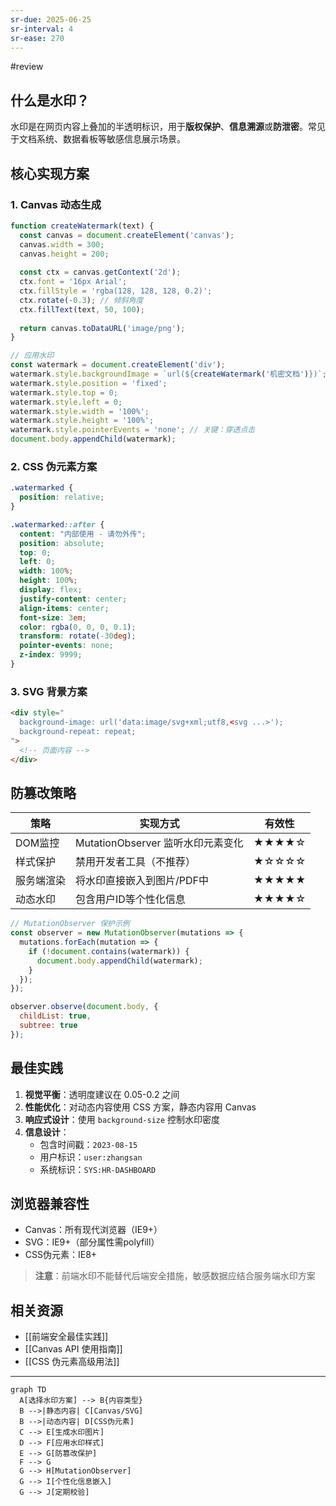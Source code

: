 ```yaml
---
sr-due: 2025-06-25
sr-interval: 4
sr-ease: 270
---
```


#review 

## 什么是水印？
水印是在网页内容上叠加的半透明标识，用于**版权保护**、**信息溯源**或**防泄密**。常见于文档系统、数据看板等敏感信息展示场景。

## 核心实现方案

### 1. Canvas 动态生成
```javascript
function createWatermark(text) {
  const canvas = document.createElement('canvas');
  canvas.width = 300;
  canvas.height = 200;
  
  const ctx = canvas.getContext('2d');
  ctx.font = '16px Arial';
  ctx.fillStyle = 'rgba(128, 128, 128, 0.2)';
  ctx.rotate(-0.3); // 倾斜角度
  ctx.fillText(text, 50, 100);
  
  return canvas.toDataURL('image/png');
}

// 应用水印
const watermark = document.createElement('div');
watermark.style.backgroundImage = `url(${createWatermark('机密文档')})`;
watermark.style.position = 'fixed';
watermark.style.top = 0;
watermark.style.left = 0;
watermark.style.width = '100%';
watermark.style.height = '100%';
watermark.style.pointerEvents = 'none'; // 关键：穿透点击
document.body.appendChild(watermark);
```

### 2. CSS 伪元素方案
```css
.watermarked {
  position: relative;
}

.watermarked::after {
  content: "内部使用 - 请勿外传";
  position: absolute;
  top: 0;
  left: 0;
  width: 100%;
  height: 100%;
  display: flex;
  justify-content: center;
  align-items: center;
  font-size: 3em;
  color: rgba(0, 0, 0, 0.1);
  transform: rotate(-30deg);
  pointer-events: none;
  z-index: 9999;
}
```

### 3. SVG 背景方案
```html
<div style="
  background-image: url('data:image/svg+xml;utf8,<svg ...>');
  background-repeat: repeat;
">
  <!-- 页面内容 -->
</div>
```

## 防篡改策略

| 策略 | 实现方式 | 有效性 |
|------|---------|--------|
| DOM监控 | MutationObserver 监听水印元素变化 | ★★★★☆ |
| 样式保护 | 禁用开发者工具（不推荐） | ★☆☆☆☆ |
| 服务端渲染 | 将水印直接嵌入到图片/PDF中 | ★★★★★ |
| 动态水印 | 包含用户ID等个性化信息 | ★★★★☆ |

```javascript
// MutationObserver 保护示例
const observer = new MutationObserver(mutations => {
  mutations.forEach(mutation => {
    if (!document.contains(watermark)) {
      document.body.appendChild(watermark);
    }
  });
});

observer.observe(document.body, {
  childList: true,
  subtree: true
});
```

## 最佳实践
1. **视觉平衡**：透明度建议在 0.05-0.2 之间
2. **性能优化**：对动态内容使用 CSS 方案，静态内容用 Canvas
3. **响应式设计**：使用 `background-size` 控制水印密度
4. **信息设计**：
   - 包含时间戳：`2023-08-15`
   - 用户标识：`user:zhangsan`
   - 系统标识：`SYS:HR-DASHBOARD`

## 浏览器兼容性
- Canvas：所有现代浏览器（IE9+）
- SVG：IE9+（部分属性需polyfill）
- CSS伪元素：IE8+

> **注意**：前端水印不能替代后端安全措施，敏感数据应结合服务端水印方案

## 相关资源
- [[前端安全最佳实践]]
- [[Canvas API 使用指南]]
- [[CSS 伪元素高级用法]]

---

```mermaid
graph TD
  A[选择水印方案] --> B{内容类型}
  B -->|静态内容| C[Canvas/SVG]
  B -->|动态内容| D[CSS伪元素]
  C --> E[生成水印图片]
  D --> F[应用水印样式]
  E --> G[防篡改保护]
  F --> G
  G --> H[MutationObserver]
  G --> I[个性化信息嵌入]
  G --> J[定期校验]
```